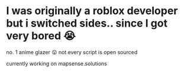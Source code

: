 # I was originally a roblox developer but i switched sides.. since I got very bored 😭

no. 1 anime glazer 😛
not every script is open sourced

currently working on mapsense.solutions
